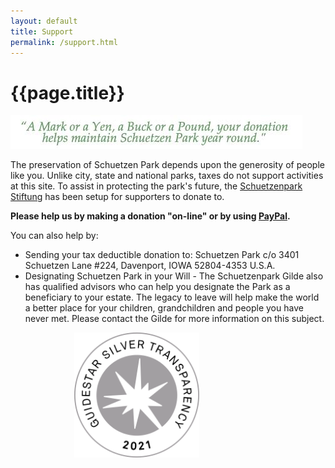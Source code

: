 ```yaml
---
layout: default
title: Support
permalink: /support.html
---
```


# {{page.title}}

![A Mark or a Yen, a Buck or a Pound, your donation helps maintain Schuetzen Park year round.](/assets/images/donate.jpg)

The preservation of Schuetzen Park depends upon the generosity of people like you. Unlike city, state and national parks, taxes do not support activities at this site. To assist in protecting the park's future, the [Schuetzenpark Stiftung](stiftung.html) has been setup for supporters to donate to. 

**Please help us by making a donation "on-line" or by using [PayPal](https://www.paypal.com/fundraiser/charity/2435895).**
     
You can also help by:
 * Sending your tax deductible donation to: Schuetzen Park c/o 3401 Schuetzen Lane #224, Davenport, IOWA 52804-4353 U.S.A.
 * Designating Schuetzen Park in your Will - The Schuetzenpark Gilde also has qualified advisors who can help you designate the Park as a beneficiary to your estate. The legacy to leave will help make the world a better place for your children, grandchildren and people you have never met. Please contact the Gilde for more information on this subject.

<div style="text-align: center;width: 80%;">
 <a style="margin-top: 2em;" href="https://www.guidestar.org/profile/39-1899268"><img src="/assets/images/seal2021.svg" style="width: 200px"></a>
</div>
